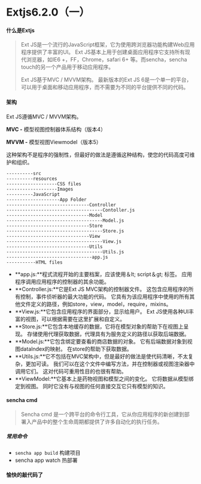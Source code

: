 #  Extjs6.2.0（一）



#### 什么是Extjs

>Ext JS是一个流行的JavaScript框架，它为使用跨浏览器功能构建Web应用程序提供了丰富的UI。 Ext JS基本上用于创建桌面应用程序它支持所有现代浏览器，如IE6 +，FF，Chrome，safari 6+ 等。而sencha，sencha touch的另一个产品用于移动应用程序。
>
>Ext JS基于MVC / MVVM架构。 最新版本的Ext JS 6是一个单一的平台，可以用于桌面和移动应用程序，而不需要为不同的平台提供不同的代码。



#### 架构

Ext JS遵循MVC / MVVM架构。

**MVC -** 模型视图控制器体系结构（版本4）

**MVVM -** 模型视图Viewmodel（版本5）

这种架构不是程序的强制性，但最好的做法是遵循这种结构，使您的代码高度可维护和组织。

```
----------src
----------resources
-------------------CSS files
-------------------Images
----------JavaScript
--------------------App Folder
-------------------------------Controller
------------------------------------Contoller.js
-------------------------------Model
------------------------------------Model.js
-------------------------------Store
------------------------------------Store.js
-------------------------------View
------------------------------------View.js
-------------------------------Utils
------------------------------------Utils.js
--------------------------------app.js
-----------HTML files
```



* **app.js:**程式流程开始的主要档案，应该使用＆lt; script＆gt; 标签。 应用程序调用应用程序的控制器的其余功能。
* **Controller.js:**它是Ext JS MVC架构的控制器文件。 这包含应用程序的所有控制，事件侦听器的最大功能的代码。 它具有为该应用程序中使用的所有其他文件定义的路径，例如store，view，model，require，mixins。
* **View.js:**它包含应用程序的界面部分，显示给用户。 Ext JS使用各种UI丰富的视图，可以根据需要在这里扩展和自定义。
* **Store.js:**它包含本地缓存的数据，它将在模型对象的帮助下在视图上呈现。 存储使用代理获取数据，代理具有为服务定义的路径以获取后端数据。
* **Model.js:**它包含绑定要查看的商店数据的对象。 它有后端数据对象到视图dataIndex的映射。 在store的帮助下获取数据。
* **Utils.js:**它不包括在MVC架构中，但是最好的做法是使代码清晰，不太复杂，更加可读。 我们可以在这个文件中编写方法，并在控制器或视图渲染器中调用它们。 这对代码可重用性目的也很有帮助。
* **ViewModel:**它基本上是药物视图和模型之间的变化。 它将数据从模型绑定到视图。 同时它没有与视图的任何直接交互它只有模型的知识。



#### sencha cmd

> Sencha cmd 是一个跨平台的命令行工具，它从你应用程序的新创建到部署入产品中的整个生命周期都提供了许多自动化的执行任务。

##### 常用命令

* `sencha app build` 构建项目
* sencha app watch 热部署



#### 愉快的敲代码了





